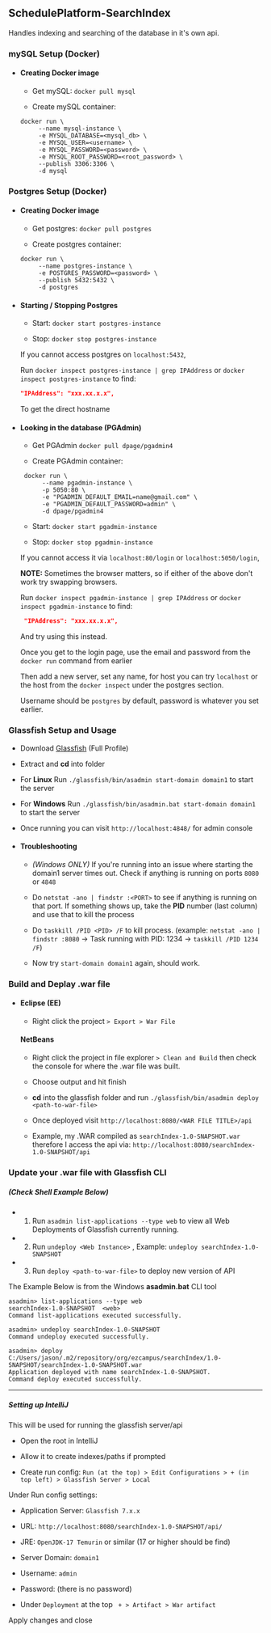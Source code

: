 

## SchedulePlatform-SearchIndex

Handles indexing and searching of the database in it's own api.



### mySQL Setup (Docker)

*   #### Creating Docker image

       - Get mySQL: `docker pull mysql`

       - Create mySQL container:
       ```shell
       docker run \
            --name mysql-instance \
            -e MYSQL_DATABASE=<mysql_db> \
            -e MYSQL_USER=<username> \
            -e MYSQL_PASSWORD=<password> \
            -e MYSQL_ROOT_PASSWORD=<root_password> \
            --publish 3306:3306 \
            -d mysql
       ```



### Postgres Setup (Docker)

*   #### Creating Docker image

       - Get postgres: `docker pull postgres`

       - Create postgres container: 
       ```shell
       docker run \
            --name postgres-instance \
            -e POSTGRES_PASSWORD=<password> \
            --publish 5432:5432 \
            -d postgres
       ```

*   #### Starting / Stopping Postgres

       - Start: `docker start postgres-instance`

       - Stop: `docker stop postgres-instance`


    If you cannot access postgres on `localhost:5432`,
    
    Run `docker inspect postgres-instance | grep IPAddress` or `docker inspect postgres-instance` to find:
    ```json
    "IPAddress": "xxx.xx.x.x",
    ```
    To get the direct hostname


*   #### Looking in the database (PGAdmin)

       - Get PGAdmin `docker pull dpage/pgadmin4`

       - Create PGAdmin container:
       ```shell
        docker run \
             --name pgadmin-instance \
             -p 5050:80 \
             -e "PGADMIN_DEFAULT_EMAIL=name@gmail.com" \
             -e "PGADMIN_DEFAULT_PASSWORD=admin" \
             -d dpage/pgadmin4
       ```

       - Start: `docker start pgadmin-instance`

       - Stop: `docker stop pgadmin-instance`

       If you cannot access it via `localhost:80/login` or `localhost:5050/login`,

       **NOTE:** Sometimes the browser matters, so if either of the above don't work try swapping browsers.

       Run `docker inspect pgadmin-instance | grep IPAddress` or `docker inspect pgadmin-instance` to find:
       ```json
        "IPAddress": "xxx.xx.x.x",
       ```
       And try using this instead.


       Once you get to the login page, use the email and password from the `docker run` command from earlier

       Then add a new server, set any name, for host you can try `localhost` or the host from the `docker inspect` under the postgres section.

       Username should be `postgres` by default, password is whatever you set earlier.



### Glassfish Setup and Usage

- Download [Glassfish](https://projects.eclipse.org/projects/ee4j.glassfish/downloads) (Full Profile)

- Extract and **cd** into folder

- For **Linux** Run `./glassfish/bin/asadmin start-domain domain1` to start the server

- For **Windows** Run `./glassfish/bin/asadmin.bat start-domain domain1` to start the server

- Once running you can visit `http://localhost:4848/` for admin console

* #### Troubleshooting

    - *(Windows ONLY)* If you're running into an issue where starting the domain1 server times out. Check if anything is running on ports `8080` or `4848`
      
    - Do `netstat -ano | findstr :<PORT>` to see if anything is running on that port. If something shows up, take the **PID** number (last column) and use that to kill the process
       
    - Do `taskkill /PID <PID> /F` to kill process. (example: `netstat -ano | findstr :8080` -> Task running with PID: 1234 -> `taskkill /PID 1234 /F`)
       
    - Now try `start-domain domain1` again, should work.


### Build and Deplay .war file

*   #### Eclipse (EE)

    -   Right click the project `> Export > War File`

    #### NetBeans 

    - Right click the project in file explorer `> Clean and Build` then check the console for where the .war file was built.

    -   Choose output and hit finish

    -   **cd** into the glassfish folder and run `./glassfish/bin/asadmin deploy <path-to-war-file>`

    -   Once deployed visit `http://localhost:8080/<WAR FILE TITLE>/api` 

    - Example, my .WAR compiled as `searchIndex-1.0-SNAPSHOT.war` therefore I access the api via: `http://localhost:8080/searchIndex-1.0-SNAPSHOT/api`


### Update your .war file with Glassfish CLI 
##### (Check Shell Example Below)

- 1. Run `asadmin list-applications --type web` to view all Web Deployments of Glassfish currently running. 
- 2. Run `undeploy <Web Instance>` , Example: `undeploy searchIndex-1.0-SNAPSHOT` 
- 3. Run `deploy <path-to-war-file>` to deploy new version of API

The Example Below is from the Windows **asadmin.bat** CLI tool

```shell
asadmin> list-applications --type web
searchIndex-1.0-SNAPSHOT  <web>
Command list-applications executed successfully.

asadmin> undeploy searchIndex-1.0-SNAPSHOT
Command undeploy executed successfully.

asadmin> deploy C:/Users/jason/.m2/repository/org/ezcampus/searchIndex/1.0-SNAPSHOT/searchIndex-1.0-SNAPSHOT.war
Application deployed with name searchIndex-1.0-SNAPSHOT.
Command deploy executed successfully.
```

<hr/>

##### Setting up IntelliJ 

This will be used for running the glassfish server/api

- Open the root in IntelliJ

- Allow it to create indexes/paths if prompted

- Create run config:
`Run (at the top) > Edit Configurations > + (in top left) > Glassfish Server > Local`

Under Run config settings:

- Application Server: `Glassfish 7.x.x`

- URL: `http://localhost:8080/searchIndex-1.0-SNAPSHOT/api/`

- JRE: `OpenJDK-17 Temurin` or similar (17 or higher should be find)

- Server Domain: `domain1`

- Username: `admin`

- Password: (there is no password)

- Under `Deployment` at the top ` + > Artifact > War artifact`

Apply changes and close